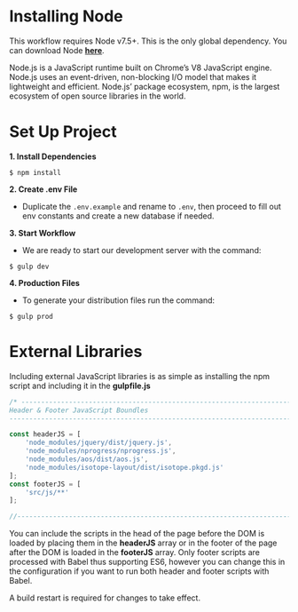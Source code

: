# Installing Node

This workflow requires Node v7.5+. This is the only global dependency. You can download Node **[here](https://nodejs.org/)**.

Node.js is a JavaScript runtime built on Chrome’s V8 JavaScript engine. Node.js uses an event-driven, non-blocking I/O model that makes it lightweight and efficient. Node.js’ package ecosystem, npm, is the largest ecosystem of open source libraries in the world.

# Set Up Project

**1. Install Dependencies**

```
$ npm install
```

**2. Create .env File**

- Duplicate the `.env.example` and rename to `.env`, then proceed to fill out env constants and create a new database if needed.

**3. Start Workflow**

- We are ready to start our development server with the command:

```
$ gulp dev
```

**4. Production Files**

- To generate your distribution files run the command:

```
$ gulp prod
```

# External Libraries

Including external JavaScript libraries is as simple as installing the npm script and including it in the **gulpfile.js**

```javascript
/* -------------------------------------------------------------------------------------------------
Header & Footer JavaScript Boundles
-------------------------------------------------------------------------------------------------- */

const headerJS = [
	'node_modules/jquery/dist/jquery.js',
	'node_modules/nprogress/nprogress.js',
	'node_modules/aos/dist/aos.js',
	'node_modules/isotope-layout/dist/isotope.pkgd.js'
];
const footerJS = [
	'src/js/**'
];

//--------------------------------------------------------------------------------------------------
```

You can include the scripts in the head of the page before the DOM is loaded by placing them in the **headerJS** array or in the footer of the page after the DOM is loaded in the **footerJS** array. Only footer scripts are processed with Babel thus supporting ES6, however you can change this in the configuration if you want to run both header and footer scripts with Babel.

A build restart is required for changes to take effect.